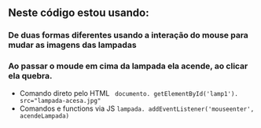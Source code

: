 ## Neste código estou usando:
### De duas formas diferentes usando a interação do mouse para mudar as imagens das lampadas
### Ao passar o moude em cima da lampada ela acende, ao clicar ela quebra.
* Comando direto pelo HTML ` documento. getElementById('lamp1').  src="lampada-acesa.jpg"`
* Comandos e functions via JS `lampada. addEventListener('mouseenter', acendeLampada)`

